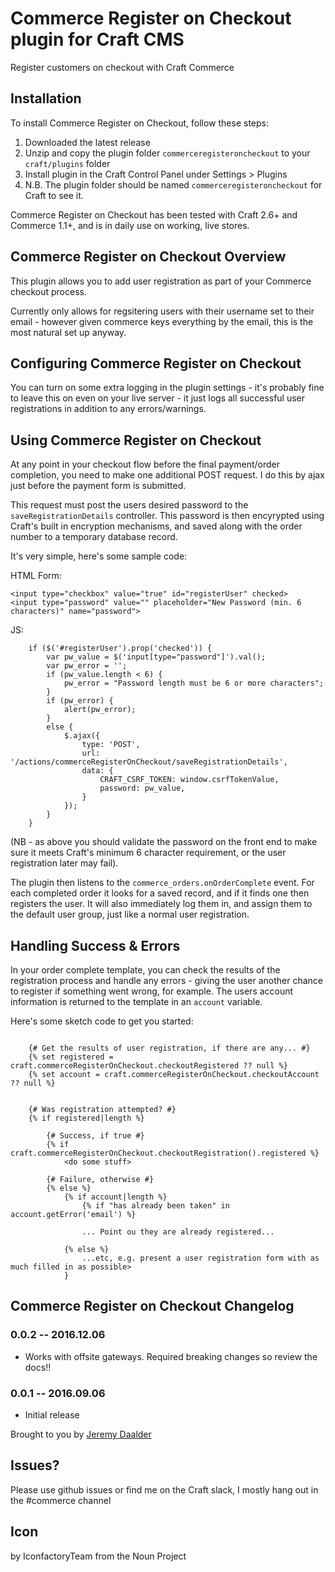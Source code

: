 # Commerce Register on Checkout plugin for Craft CMS

Register customers on checkout with Craft Commerce

## Installation

To install Commerce Register on Checkout, follow these steps:

1. Downloaded the latest release
2. Unzip and copy the plugin folder `commerceregisteroncheckout` to your `craft/plugins` folder
3. Install plugin in the Craft Control Panel under Settings > Plugins
4. N.B. The plugin folder should be named `commerceregisteroncheckout` for Craft to see it.  

Commerce Register on Checkout has been tested with Craft 2.6+ and Commerce 1.1+, and is in daily use on working, live stores.

## Commerce Register on Checkout Overview

This plugin allows you to add user registration as part of your Commerce checkout process.  

Currently only allows for regsitering users with their username set to their email - however given commerce keys everything by the email, this is the most natural set up anyway.

## Configuring Commerce Register on Checkout

You can turn on some extra logging in the plugin settings - it's probably fine to leave this on even on your live server - it just logs all successful user registrations in addition to any errors/warnings.

## Using Commerce Register on Checkout

At any point in your checkout flow before the final payment/order completion, you need to make one additional POST request.  I do this by ajax just before the payment form is submitted.

This request must post the users desired password to the `saveRegistrationDetails` controller.  This password is then encyrypted using Craft's built in encryption mechanisms, and saved along with the order number to a temporary database record.

It's very simple, here's some sample code:

HTML Form:

    <input type="checkbox" value="true" id="registerUser" checked>
    <input type="password" value="" placeholder="New Password (min. 6 characters)" name="password">

JS:

        if ($('#registerUser').prop('checked')) {
            var pw_value = $('input[type="password"]').val();
            var pw_error = '';
            if (pw_value.length < 6) {
                pw_error = "Password length must be 6 or more characters";
            }
            if (pw_error) {
                alert(pw_error);
            }
            else {
                $.ajax({
                    type: 'POST',
                    url: '/actions/commerceRegisterOnCheckout/saveRegistrationDetails',
                    data: {
                        CRAFT_CSRF_TOKEN: window.csrfTokenValue,
                        password: pw_value,
                    }
                });
            }
        }

(NB - as above you should validate the password on the front end to make sure it meets Craft's minimum 6 character requirement, or the user registration later may fail).

The plugin then listens to the `commerce_orders.onOrderComplete` event.  For each completed order it looks for a saved record, and if it finds one then registers the user.  It will also immediately log them in, and assign  them to the default user group, just like a normal user registration.

## Handling Success & Errors

In your order complete template, you can check the results of the registration process and handle any errors - giving the user another chance to register if something went wrong, for example.  The users account information is returned to the template in an `account` variable.

Here's some sketch code to get you started:

```

    {# Get the results of user registration, if there are any... #}
    {% set registered = craft.commerceRegisterOnCheckout.checkoutRegistered ?? null %}
    {% set account = craft.commerceRegisterOnCheckout.checkoutAccount ?? null %}


    {# Was registration attempted? #}
    {% if registered|length %}

        {# Success, if true #}
        {% if craft.commerceRegisterOnCheckout.checkoutRegistration().registered %}
            <do some stuff>
        
        {# Failure, otherwise #}
        {% else %}
            {% if account|length %}
                {% if "has already been taken" in account.getError('email') %}

                ... Point ou they are already registered...
                
            {% else %}
                ...etc, e.g. present a user registration form with as much filled in as possible>
            }
```


## Commerce Register on Checkout Changelog

### 0.0.2 -- 2016.12.06

* Works with offsite gateways.  Required breaking changes so review the docs!!

### 0.0.1 -- 2016.09.06

* Initial release

Brought to you by [Jeremy Daalder](https://github.com/bossanova808)

## Issues?

Please use github issues or find me on the Craft slack, I mostly hang out in the #commerce channel

## Icon

by IconfactoryTeam from the Noun Project
